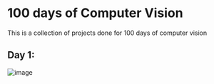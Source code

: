 # 100 days of Computer Vision
This is a collection of projects done for 100 days of computer vision

## Day 1:

![image](https://github.com/RiyaChhikara/100daysofComputerVision/assets/115228191/cc239c07-750f-4d20-ab13-89fe42dc03a4)
